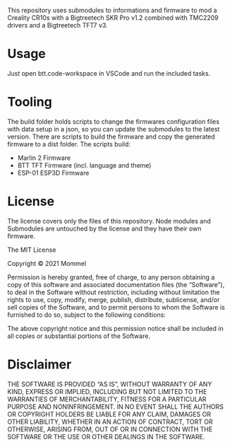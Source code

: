 This repository uses submodules to informations and firmware to mod a Creality CR10s with a Bigtreetech SKR Pro v1.2 combined with TMC2209 drivers and a Bigtreetech TFT7 v3.

# Usage
Just open btt.code-workspace in VSCode and run the included tasks.

# Tooling
The build folder holds scripts to change the firmwares configuration files with data setup in a json, so you can update the submodules to the latest version. There are scripts to build the firmware and copy the generated firmware to a dist folder.
The scripts build:
* Marlin 2 Firmware
* BTT TFT Firmware (incl. language and theme)
* ESP-01 ESP3D Firmware

# License
The license covers only the files of this repository. Node modules and Submodules are untouched by the license and they have their own firmware.

The MIT License

Copyright © 2021 Mommel

Permission is hereby granted, free of charge, to any person obtaining a copy of this software and associated documentation files (the “Software”), to deal in the Software without restriction, including without limitation the rights to use, copy, modify, merge, publish, distribute, sublicense, and/or sell copies of the Software, and to permit persons to whom the Software is furnished to do so, subject to the following conditions:

The above copyright notice and this permission notice shall be included in all copies or substantial portions of the Software.

# Disclaimer
THE SOFTWARE IS PROVIDED “AS IS”, WITHOUT WARRANTY OF ANY KIND, EXPRESS OR IMPLIED, INCLUDING BUT NOT LIMITED TO THE WARRANTIES OF MERCHANTABILITY, FITNESS FOR A PARTICULAR PURPOSE AND NONINFRINGEMENT. IN NO EVENT SHALL THE AUTHORS OR COPYRIGHT HOLDERS BE LIABLE FOR ANY CLAIM, DAMAGES OR OTHER LIABILITY, WHETHER IN AN ACTION OF CONTRACT, TORT OR OTHERWISE, ARISING FROM, OUT OF OR IN CONNECTION WITH THE SOFTWARE OR THE USE OR OTHER DEALINGS IN THE SOFTWARE.
